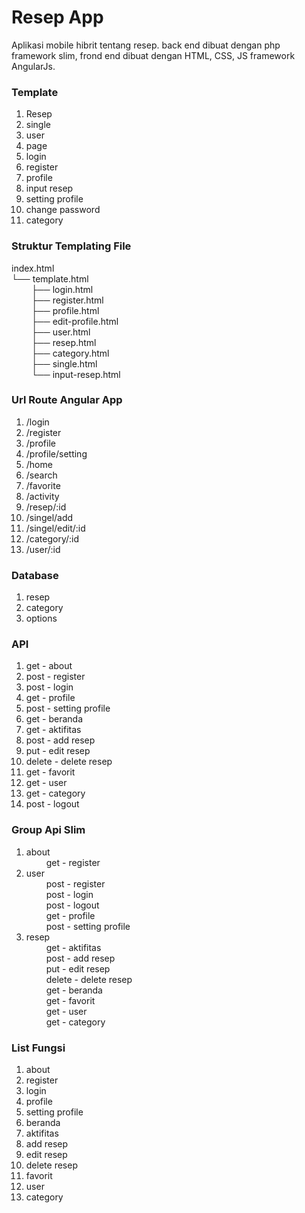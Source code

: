 # Resep App #

Aplikasi mobile hibrit tentang resep. back end dibuat dengan php framework slim, frond end dibuat dengan HTML, CSS, JS framework AngularJs.

### Template ###

1. Resep
2. single
3. user
4. page
5. login
6. register
7. profile
8. input resep
9. setting profile
10. change password
11. category

### Struktur Templating File ###

index.html  
└── template.html  
&emsp;&emsp; ├── login.html  
&emsp;&emsp; ├── register.html  
&emsp;&emsp; ├── profile.html  
&emsp;&emsp; ├── edit-profile.html  
&emsp;&emsp; ├── user.html  
&emsp;&emsp; ├── resep.html  
&emsp;&emsp; ├── category.html  
&emsp;&emsp; ├── single.html  
&emsp;&emsp; └── input-resep.html  

### Url Route Angular App ###

1. /login
2. /register
3. /profile
4. /profile/setting
5. /home
6. /search
7. /favorite
8. /activity
9. /resep/:id
10. /singel/add
11. /singel/edit/:id
12. /category/:id
13. /user/:id

### Database ###

1. resep
2. category
3. options

### API ###

1. get - about
2. post - register
3. post - login
4. get - profile
5. post - setting profile
6. get - beranda
7. get - aktifitas
8. post - add resep
9. put - edit resep
10. delete - delete resep
11. get - favorit
12. get - user
13. get - category
14. post - logout

### Group Api Slim ###

1. about  
&emsp;&emsp; get - register  
2. user  
&emsp;&emsp; post - register  
&emsp;&emsp; post - login  
&emsp;&emsp; post - logout  
&emsp;&emsp; get - profile  
&emsp;&emsp; post - setting profile  
3. resep  
&emsp;&emsp; get - aktifitas  
&emsp;&emsp; post - add resep  
&emsp;&emsp; put - edit resep  
&emsp;&emsp; delete - delete resep  
&emsp;&emsp; get - beranda  
&emsp;&emsp; get - favorit  
&emsp;&emsp; get - user  
&emsp;&emsp; get - category  

### List Fungsi ###

1. about
2. register
3. login
4. profile
5. setting profile
6. beranda
7. aktifitas
8. add resep
9. edit resep
10. delete resep
11. favorit
12. user
13. category

